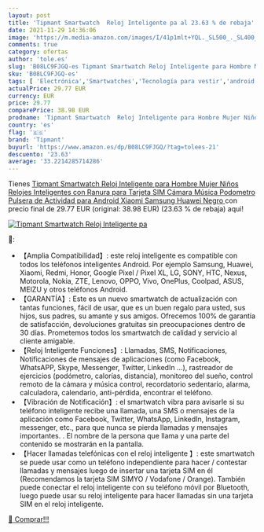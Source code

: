```yaml
---
layout: post
title: 'Tipmant Smartwatch  Reloj Inteligente pa al 23.63 % de rebaja'
date: 2021-11-29 14:36:06
image: 'https://m.media-amazon.com/images/I/41p1mlt+YQL._SL500_._SL400_.jpg'
comments: true
category: ofertas
author: 'tole.es'
slug: 'B08LC9FJGQ-es Tipmant Smartwatch Reloj Inteligente para Hombre Mujer...'
sku: 'B08LC9FJGQ-es'
tags: [ 'Electrónica','Smartwatches','Tecnología para vestir','android','tipmant', ]
actualPrice: 29.77 EUR
currency: EUR
price: 29.77
comparePrice: 38.98 EUR
prodname: 'Tipmant Smartwatch  Reloj Inteligente para Hombre Mujer Niños  Relojes Inteligentes con Ranura para Tarjeta SIM Cámara Música Podometro Pulsera de Actividad para Android Xiaomi Samsung Huawei  Negro '
country: 'es'
flag: '🇪🇸'
brand: 'Tipmant'
buyurl: 'https://www.amazon.es/dp/B08LC9FJGQ/?tag=tolees-21'
descuento: '23.63'
average: '33.2214285714286'
---
```


Tienes [Tipmant Smartwatch  Reloj Inteligente para Hombre Mujer Niños  Relojes Inteligentes con Ranura para Tarjeta SIM Cámara Música Podometro Pulsera de Actividad para Android Xiaomi Samsung Huawei  Negro ](https://www.amazon.es/dp/B08LC9FJGQ/?tag=tolees-21) con precio final de  29.77 EUR (original: 38.98 EUR) (23.63 %  de rebaja) aqui!

[![Tipmant Smartwatch  Reloj Inteligente pa](https://m.media-amazon.com/images/I/41p1mlt+YQL._SL500_._SL400_.jpg)](https://www.amazon.es/dp/B08LC9FJGQ/?tag=tolees-21)

🔎:

- 【Amplia Compatibilidad】: este reloj inteligente es compatible con todos los teléfonos inteligentes Android. Por ejemplo Samsung, Huawei, Xiaomi, Redmi, Honor, Google Pixel / Pixel XL, LG, SONY, HTC, Nexus, Motorola, Nokia, ZTE, Lenovo, OPPO, Vivo, OnePlus, Coolpad, ASUS, MEIZU y otros teléfonos Android.
- 【GARANTÍA】: Este es un nuevo smartwatch de actualización con tantas funciones, fácil de usar, que es un buen regalo para usted, sus hijos, sus padres, su amante y sus amigos. Ofrecemos 100% de garantía de satisfacción, devoluciones gratuitas sin preocupaciones dentro de 30 días. Prometemos todos los smartwatch de calidad y servicio al cliente amigable.
- 【Reloj Inteligente Funciones】: Llamadas, SMS, Notificaciones, Notificaciones de mensajes de aplicaciones (como Facebook, WhatsAPP, Skype, Messenger, Twitter, LinkedIn ...), rastreador de ejercicios (podómetro, calorías, distancia), monitoreo del sueño, control remoto de la cámara y música control, recordatorio sedentario, alarma, calculadora, calendario, anti-pérdida, encontrar el teléfono.
- 【Vibración de Notificación】: el smartwatch vibra para avisarle si su teléfono inteligente recibe una llamada, una SMS o mensajes de la aplicación como Facebook, Twitter, WhatsApp, LinkedIn, Instagram, messenger, etc., para que nunca se pierda llamadas y mensajes importantes. . El nombre de la persona que llama y una parte del contenido se mostrarán en la pantalla.
- 【Hacer llamadas telefónicas con el reloj inteligente 】: este smartwatch se puede usar como un teléfono independiente para hacer / contestar llamadas y mensajes luego de insertar una tarjeta SIM en él (Recomendamos la tarjeta SIM SIMYO / Vodafone / Orange). También puede conectar el reloj inteligente con su teléfono móvil por Bluetooth, luego puede usar su reloj inteligente para hacer llamadas sin una tarjeta SIM en el reloj inteligente.

[🛒 Comprar!!!](https://www.amazon.es/dp/B08LC9FJGQ/?tag=tolees-21)
